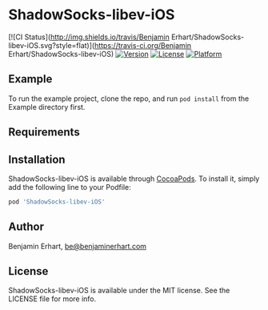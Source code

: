 # ShadowSocks-libev-iOS

[![CI Status](http://img.shields.io/travis/Benjamin Erhart/ShadowSocks-libev-iOS.svg?style=flat)](https://travis-ci.org/Benjamin Erhart/ShadowSocks-libev-iOS)
[![Version](https://img.shields.io/cocoapods/v/ShadowSocks-libev-iOS.svg?style=flat)](http://cocoapods.org/pods/ShadowSocks-libev-iOS)
[![License](https://img.shields.io/cocoapods/l/ShadowSocks-libev-iOS.svg?style=flat)](http://cocoapods.org/pods/ShadowSocks-libev-iOS)
[![Platform](https://img.shields.io/cocoapods/p/ShadowSocks-libev-iOS.svg?style=flat)](http://cocoapods.org/pods/ShadowSocks-libev-iOS)

## Example

To run the example project, clone the repo, and run `pod install` from the Example directory first.

## Requirements

## Installation

ShadowSocks-libev-iOS is available through [CocoaPods](http://cocoapods.org). To install
it, simply add the following line to your Podfile:

```ruby
pod 'ShadowSocks-libev-iOS'
```

## Author

Benjamin Erhart, be@benjaminerhart.com

## License

ShadowSocks-libev-iOS is available under the MIT license. See the LICENSE file for more info.
